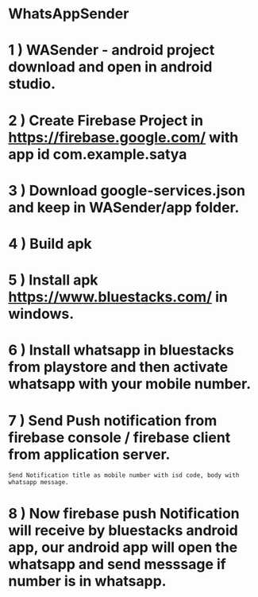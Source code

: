 # WhatsAppSender

# 1 ) WASender - android project download and open in android studio.
# 2 ) Create Firebase Project in https://firebase.google.com/ with app id com.example.satya
# 3 ) Download google-services.json and keep in WASender/app folder.
# 4 ) Build apk
# 5 ) Install apk https://www.bluestacks.com/ in windows.
# 6 ) Install whatsapp in bluestacks from playstore and then activate whatsapp with your mobile number.
# 7 ) Send Push notification from firebase console / firebase client from application server.
    Send Notification title as mobile number with isd code, body with whatsapp message.
# 8 ) Now firebase push Notification will receive by bluestacks android app, our android app will open the whatsapp and send messsage if number is in whatsapp.      
